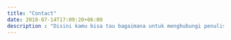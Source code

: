 ```yaml
---
title: "Contact"
date: 2018-07-14T17:09:20+06:00
description : "Disini kamu bisa tau bagaimana untuk menghubungi penulis blog"
---
```


